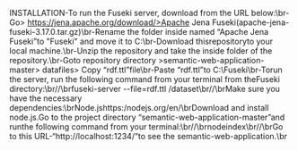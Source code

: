 INSTALLATION-To run the Fuseki server, download from the URL below:\br-Go> https://jena.apache.org/download/>Apache Jena Fuseki(apache-jena-fuseki-3.17.0.tar.gz)\br-Rename the folder inside named “Apache Jena Fuseki”to "Fuseki" and move it to C:\\br-Download thisrepositoryto your local machine.\br-Unzip the repository and take the inside folder of the repository.\br-Goto repository directory >semantic-web-application-master> datafiles> Copy “rdf.ttl”file\br-Paste “rdf.ttl”to C:\Fuseki\br-Torun the server, run the following command from your terminal from theFuseki directory:\br//\brfuseki-server --file=rdf.ttl /dataset\br//\brMake sure you have the necessary dependencies:\brNode.jshttps:/nodejs.org/en/\brDownload and install node.js.Go to the project directory “semantic-web-application-master”and runthe following command from your terminal:\br//\brnodeindex\br//\brGo to this URL-“http://localhost:1234/”to see the semantic-web-application.\br
